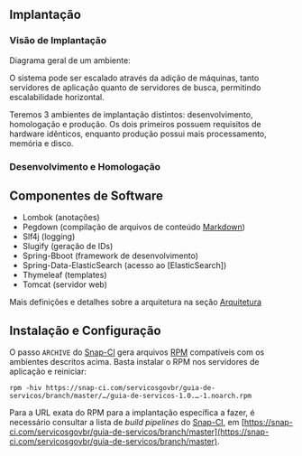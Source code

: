 Implantação
----

### Visão de Implantação

Diagrama geral de um ambiente:


O sistema pode ser escalado através da adição de máquinas, tanto servidores de aplicação quanto de servidores de busca, permitindo escalabilidade horizontal.

Teremos 3 ambientes de implantação distintos: desenvolvimento, homologação e produção. Os dois primeiros possuem requisitos de hardware idênticos, enquanto produção possui mais processamento, memória e disco.

### Desenvolvimento e Homologação



Componentes de Software
----

- Lombok (anotações)
- Pegdown (compilação de arquivos de conteúdo [Markdown])
- Slf4j (logging)
- Slugify (geração de IDs)
- Spring-Bboot (framework de desenvolvimento)
- Spring-Data-ElasticSearch (acesso ao [ElasticSearch])
- Thymeleaf (templates)
- Tomcat (servidor web)

Mais definições e detalhes sobre a arquitetura na seção [Arquitetura](./arquitetura.md)

[Markdown]:http://daringfireball.net/projects/markdown/

Instalação e Configuração
----

O passo `ARCHIVE` do [Snap-CI] gera arquivos [RPM] compatíveis com os ambientes descritos acima. Basta instalar o RPM nos servidores de aplicação e reiniciar:

	rpm -hiv https://snap-ci.com/servicosgovbr/guia-de-servicos/branch/master/…/guia-de-servicos-1.0.…-1.noarch.rpm

Para a URL exata do RPM para a implantação específica a fazer, é necessário consultar a lista de _build pipelines_ do [Snap-CI], em [https://snap-ci.com/servicosgovbr/guia-de-servicos/branch/master](https://snap-ci.com/servicosgovbr/guia-de-servicos/branch/master).

[Snap-CI]:http://snap-ci.com/
[RPM]:http://www.rpm.org/